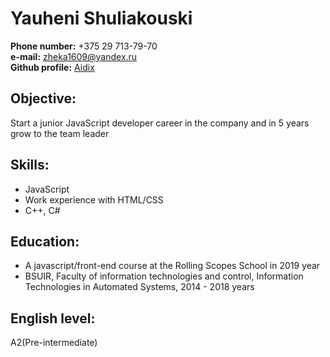 # Yauheni Shuliakouski
**Phone number:** +375 29 713-79-70   
**e-mail:** zheka1609@yandex.ru   
**Github profile:** [Aidix](https://github.com/Aidix)   

## Objective:
Start a junior JavaScript developer career in the company and in 5 years grow to the team leader   

## Skills:
* JavaScript   
* Work experience with HTML/CSS   
* C++, C#   

## Education:
* A javascript/front-end course at the Rolling Scopes School in 2019 year  
* BSUIR, Faculty of information technologies and control, Information Technologies in Automated Systems, 2014 - 2018 years 

## English level:
A2(Pre-intermediate)   




